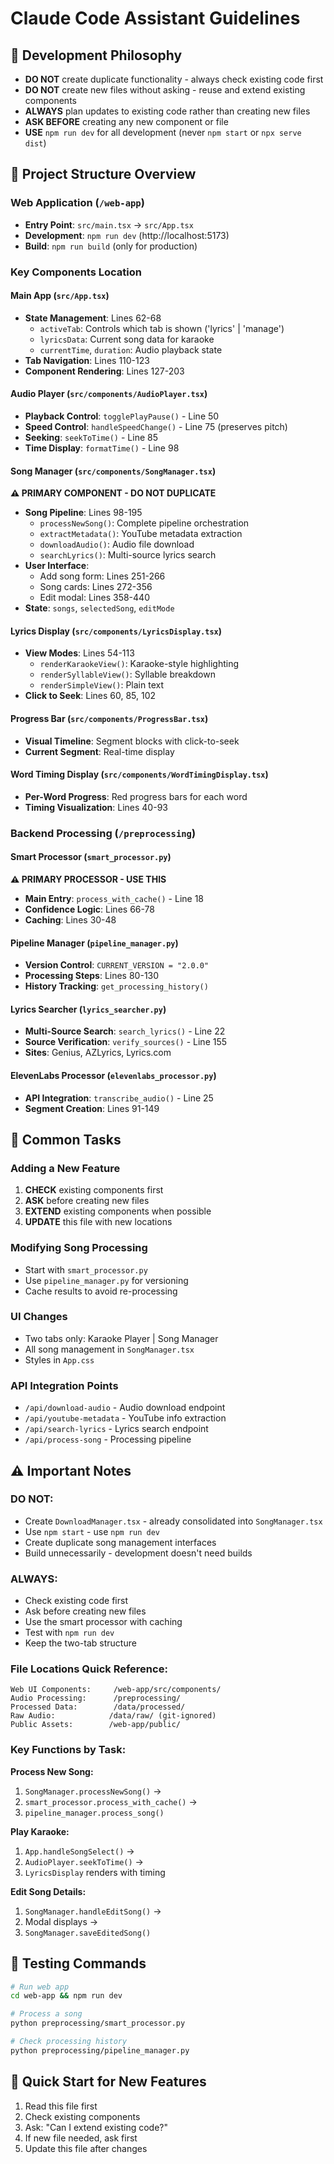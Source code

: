 # Claude Code Assistant Guidelines

## 🎯 Development Philosophy
- **DO NOT** create duplicate functionality - always check existing code first
- **DO NOT** create new files without asking - reuse and extend existing components
- **ALWAYS** plan updates to existing code rather than creating new files
- **ASK BEFORE** creating any new component or file
- **USE** `npm run dev` for all development (never `npm start` or `npx serve dist`)

## 📁 Project Structure Overview

### Web Application (`/web-app`)
- **Entry Point**: `src/main.tsx` → `src/App.tsx`
- **Development**: `npm run dev` (http://localhost:5173)
- **Build**: `npm run build` (only for production)

### Key Components Location

#### Main App (`src/App.tsx`)
- **State Management**: Lines 62-68
  - `activeTab`: Controls which tab is shown ('lyrics' | 'manage')
  - `lyricsData`: Current song data for karaoke
  - `currentTime`, `duration`: Audio playback state
- **Tab Navigation**: Lines 110-123
- **Component Rendering**: Lines 127-203

#### Audio Player (`src/components/AudioPlayer.tsx`)
- **Playback Control**: `togglePlayPause()` - Line 50
- **Speed Control**: `handleSpeedChange()` - Line 75 (preserves pitch)
- **Seeking**: `seekToTime()` - Line 85
- **Time Display**: `formatTime()` - Line 98

#### Song Manager (`src/components/SongManager.tsx`) 
**⚠️ PRIMARY COMPONENT - DO NOT DUPLICATE**
- **Song Pipeline**: Lines 98-195
  - `processNewSong()`: Complete pipeline orchestration
  - `extractMetadata()`: YouTube metadata extraction
  - `downloadAudio()`: Audio file download
  - `searchLyrics()`: Multi-source lyrics search
- **User Interface**: 
  - Add song form: Lines 251-266
  - Song cards: Lines 272-356
  - Edit modal: Lines 358-440
- **State**: `songs`, `selectedSong`, `editMode`

#### Lyrics Display (`src/components/LyricsDisplay.tsx`)
- **View Modes**: Lines 54-113
  - `renderKaraokeView()`: Karaoke-style highlighting
  - `renderSyllableView()`: Syllable breakdown
  - `renderSimpleView()`: Plain text
- **Click to Seek**: Lines 60, 85, 102

#### Progress Bar (`src/components/ProgressBar.tsx`)
- **Visual Timeline**: Segment blocks with click-to-seek
- **Current Segment**: Real-time display

#### Word Timing Display (`src/components/WordTimingDisplay.tsx`)
- **Per-Word Progress**: Red progress bars for each word
- **Timing Visualization**: Lines 40-93

### Backend Processing (`/preprocessing`)

#### Smart Processor (`smart_processor.py`)
**⚠️ PRIMARY PROCESSOR - USE THIS**
- **Main Entry**: `process_with_cache()` - Line 18
- **Confidence Logic**: Lines 66-78
- **Caching**: Lines 30-48

#### Pipeline Manager (`pipeline_manager.py`)
- **Version Control**: `CURRENT_VERSION = "2.0.0"`
- **Processing Steps**: Lines 80-130
- **History Tracking**: `get_processing_history()`

#### Lyrics Searcher (`lyrics_searcher.py`)
- **Multi-Source Search**: `search_lyrics()` - Line 22
- **Source Verification**: `verify_sources()` - Line 155
- **Sites**: Genius, AZLyrics, Lyrics.com

#### ElevenLabs Processor (`elevenlabs_processor.py`)
- **API Integration**: `transcribe_audio()` - Line 25
- **Segment Creation**: Lines 91-149

## 🔧 Common Tasks

### Adding a New Feature
1. **CHECK** existing components first
2. **ASK** before creating new files
3. **EXTEND** existing components when possible
4. **UPDATE** this file with new locations

### Modifying Song Processing
- Start with `smart_processor.py`
- Use `pipeline_manager.py` for versioning
- Cache results to avoid re-processing

### UI Changes
- Two tabs only: Karaoke Player | Song Manager
- All song management in `SongManager.tsx`
- Styles in `App.css`

### API Integration Points
- `/api/download-audio` - Audio download endpoint
- `/api/youtube-metadata` - YouTube info extraction  
- `/api/search-lyrics` - Lyrics search endpoint
- `/api/process-song` - Processing pipeline

## ⚠️ Important Notes

### DO NOT:
- Create `DownloadManager.tsx` - already consolidated into `SongManager.tsx`
- Use `npm start` - use `npm run dev`
- Create duplicate song management interfaces
- Build unnecessarily - development doesn't need builds

### ALWAYS:
- Check existing code first
- Ask before creating new files
- Use the smart processor with caching
- Test with `npm run dev`
- Keep the two-tab structure

### File Locations Quick Reference:
```
Web UI Components:     /web-app/src/components/
Audio Processing:      /preprocessing/
Processed Data:        /data/processed/
Raw Audio:            /data/raw/ (git-ignored)
Public Assets:        /web-app/public/
```

### Key Functions by Task:

**Process New Song:**
1. `SongManager.processNewSong()` → 
2. `smart_processor.process_with_cache()` →
3. `pipeline_manager.process_song()`

**Play Karaoke:**
1. `App.handleSongSelect()` →
2. `AudioPlayer.seekToTime()` →
3. `LyricsDisplay` renders with timing

**Edit Song Details:**
1. `SongManager.handleEditSong()` →
2. Modal displays →
3. `SongManager.saveEditedSong()`

## 📝 Testing Commands
```bash
# Run web app
cd web-app && npm run dev

# Process a song
python preprocessing/smart_processor.py

# Check processing history
python preprocessing/pipeline_manager.py
```

## 🚀 Quick Start for New Features
1. Read this file first
2. Check existing components
3. Ask: "Can I extend existing code?"
4. If new file needed, ask first
5. Update this file after changes
